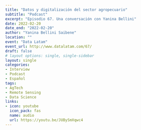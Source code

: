 ```yaml
---
title: "Datos y digitalización del sector agropecuario"
subtitle: "Podcast"
excerpt: "Episodio 67. Una conversación con Yanina Bellini"
date: 2022-02-20
date_end: "2022-02-20"
author: "Yanina Bellini Saibene"
location: ""
event: "Data Latam"
event_url: http://www.datalatam.com/67/
draft: false
# layout options: single, single-sidebar
layout: single
categories:
- Interview
- Podcast
- Español
tags:
- AgTech
- Remote Sensing
- Data Science
links:
- icon: youtube
  icon_pack: fas
  name: audio 
  url: https://youtu.be/JUBySmXqwc4
---
```

